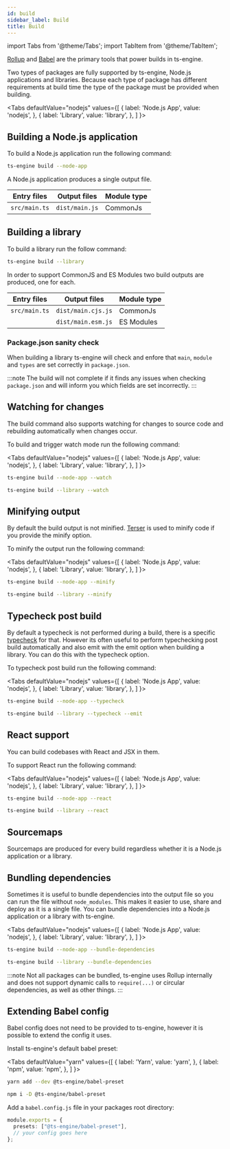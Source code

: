 ```yaml
---
id: build
sidebar_label: Build
title: Build
---
```


import Tabs from '@theme/Tabs';
import TabItem from '@theme/TabItem';

[Rollup](https://rollupjs.org/) and [Babel](https://babeljs.io/) are the primary tools that power builds in ts-engine.

Two types of packages are fully supported by ts-engine, Node.js applications and libraries. Because each type of package has different requirements at build time the type of the package must be provided when building.

<Tabs
defaultValue="nodejs"
values={[
{ label: 'Node.js App', value: 'nodejs', },
{ label: 'Library', value: 'library', },
]
}>
<TabItem value="nodejs">

## Building a Node.js application

To build a Node.js application run the following command:

```sh
ts-engine build --node-app
```

A Node.js application produces a single output file.

| Entry files   | Output files   | Module type |
| ------------- | -------------- | ----------- |
| `src/main.ts` | `dist/main.js` | CommonJs    |

</TabItem>
<TabItem value="library">

## Building a library

To build a library run the follow command:

```sh
ts-engine build --library
```

In order to support CommonJS and ES Modules two build outputs are produced, one for each.

| Entry files   | Output files       | Module type |
| ------------- | ------------------ | ----------- |
| `src/main.ts` | `dist/main.cjs.js` | CommonJs    |
|               | `dist/main.esm.js` | ES Modules  |

### Package.json sanity check

When building a library ts-engine will check and enfore that `main`, `module` and `types` are set correctly in `package.json`.

:::note
The build will not complete if it finds any issues when checking `package.json` and will inform you which fields are set incorrectly.
:::

</TabItem>
</Tabs>

## Watching for changes

The build command also supports watching for changes to source code and rebuilding automatically when changes occur.

To build and trigger watch mode run the following command:

<Tabs
defaultValue="nodejs"
values={[
{ label: 'Node.js App', value: 'nodejs', },
{ label: 'Library', value: 'library', },
]
}>
<TabItem value="nodejs">

```sh
ts-engine build --node-app --watch
```

</TabItem>
<TabItem value="library">

```sh
ts-engine build --library --watch
```

</TabItem>
</Tabs>

## Minifying output

By default the build output is not minified. [Terser](https://github.com/terser/terser) is used to minify code if you provide the minify option.

To minify the output run the following command:

<Tabs
defaultValue="nodejs"
values={[
{ label: 'Node.js App', value: 'nodejs', },
{ label: 'Library', value: 'library', },
]
}>
<TabItem value="nodejs">

```sh
ts-engine build --node-app --minify
```

</TabItem>
<TabItem value="library">

```sh
ts-engine build --library --minify
```

</TabItem>
</Tabs>

## Typecheck post build

By default a typecheck is not performed during a build, there is a specific [typecheck](./typecheck.md) for that. However its often useful to perform typechecking post build automatically and also emit with the emit option when building a library. You can do this with the typecheck option.

To typecheck post build run the following command:

<Tabs
defaultValue="nodejs"
values={[
{ label: 'Node.js App', value: 'nodejs', },
{ label: 'Library', value: 'library', },
]
}>
<TabItem value="nodejs">

```sh
ts-engine build --node-app --typecheck
```

</TabItem>
<TabItem value="library">

```sh
ts-engine build --library --typecheck --emit
```

</TabItem>
</Tabs>

## React support

You can build codebases with React and JSX in them.

To support React run the following command:

<Tabs
defaultValue="nodejs"
values={[
{ label: 'Node.js App', value: 'nodejs', },
{ label: 'Library', value: 'library', },
]
}>
<TabItem value="nodejs">

```sh
ts-engine build --node-app --react
```

</TabItem>
<TabItem value="library">

```sh
ts-engine build --library --react
```

</TabItem>
</Tabs>

## Sourcemaps

Sourcemaps are produced for every build regardless whether it is a Node.js application or a library.

## Bundling dependencies

Sometimes it is useful to bundle dependencies into the output file so you can run the file without `node_modules`. This makes it easier to use, share and deploy as it is a single file. You can bundle dependencies into a Node.js application or a library with ts-engine.

<Tabs
defaultValue="nodejs"
values={[
{ label: 'Node.js App', value: 'nodejs', },
{ label: 'Library', value: 'library', },
]
}>
<TabItem value="nodejs">

```sh
ts-engine build --node-app --bundle-dependencies
```

</TabItem>
<TabItem value="library">

```sh
ts-engine build --library --bundle-dependencies
```

</TabItem>
</Tabs>

:::note
Not all packages can be bundled, ts-engine uses Rollup internally and does not support dynamic calls to `require(...)` or circular dependencies, as well as other things.
:::

## Extending Babel config

Babel config does not need to be provided to ts-engine, however it is possible to extend the config it uses.

Install ts-engine's default babel preset:

<Tabs
defaultValue="yarn"
values={[
{ label: 'Yarn', value: 'yarn', },
{ label: 'npm', value: 'npm', },
]
}>
<TabItem value="yarn">

```sh
yarn add --dev @ts-engine/babel-preset
```

</TabItem>
<TabItem value="npm">

```sh
npm i -D @ts-engine/babel-preset
```

</TabItem>
</Tabs>

Add a `babel.config.js` file in your packages root directory:

```ts title="babel.config.json"
module.exports = {
  presets: ["@ts-engine/babel-preset"],
  // your config goes here
};
```
